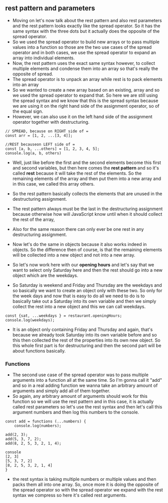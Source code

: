 ## rest pattern and parameters

- Moving on let's now talk about the rest pattern and also rest parameters and the rest pattern looks exactly like the spread operator. So it has the same syntax with the three dots but it actually does the opposite of the spread operator. 
- So we used the spread operator to build new arrays or to pass multiple values into a function so those are the two use cases of the spread operator and in both cases, we use the spread operator to expand an array into individual elements.
- Now, the rest pattern uses the exact same syntax however, to collect multiple elements and condense them into an array so that's really the opposite of spread.
- The spread operator is to unpack an array while rest is to pack elements into an array  
- So we wanted to create a new array based on an existing, array and so we used the spread operator to expand that. So here we are still using the spread syntax and we know that this is the spread syntax because we are using it on the right hand side of the assignment operator, so of the equal sign.
- However, we can also use it on the left hand side of the assignment operator together with destructuring. 
```
// SPREAD, because on RIGHT side of =
const arr = [1, 2, ...[3, 4]];

//REST becauseon LEFT side of =
const [a, b, ...others] = [1, 2, 3, 4, 5];
console.log(a, b, others)
```
- Well, just like before the first and the second elements become this first and second variables, but then here comes the **rest pattern** and so it's called **rest** because it will take the rest of the elements. So the remaining elements of the array and then put them into a new array and in this case, we called this array others. 
- So the rest pattern basically collects the elements that are unused in the destructuring assignment. 
- The rest pattern always must be the last in the destructuring assignment because otherwise how will JavaScript know until when it should collect the rest of the array, 
- Also for the same reason there can only ever be one rest in any destructuring assignment.

- Now let's do the same in objects because it also works indeed in objects. So the difference then of course, is that the remaining elements will be collected into a new object and not into a new array.
- So let's now work here with our **opening hours** and let's say that we want to select only Saturday here and then the rest should go into a new object which are the weekdays.
- So Saturday is weekend and Friday and Thursday are the weekdays and so basically we want to create an object only with these two. So only for the week days and now that is easy to do all we need to do is to basically take out a Saturday into its own variable and then we simply collect the rest into a new object and this we can call weekdays.
```
const {sat, ...weekdays } = restaurant.openingHours;
console.log(weekdays);
```
- It is an object only containing Friday and Thursday and again, that's because we already took Saturday into its own variable before and so this then collected the rest of the properties into its own new object.  So this whole first part is for destructuring and then the second part will be about functions basically. 

### Functions

- The second use case of the spread operator was to pass multiple arguments into a function all at the same time.  So I'm gonna call it "add" and so in a real adding function we wanna take an arbitrary amount of arguments and simply add all of them together.  
- So again, any arbitrary amount of arguments should work for this function so we will use the rest pattern and in this case, it is actually called rest parameters so let's use the rest syntax and then let's call this argument numbers and then log this numbers to the console.
```
const add = functions (...numbers) {
    console.log(numbers);

add(2, 3);
add(5, 3, 7, 2);
add(8, 2, 5, 3, 2, 1, 4);

console
[2, 3]
[5, 3, 7, 2]
[8, 2, 5, 3, 2, 1, 4]
}
```
 - the rest syntax is taking multiple numbers or multiple values and then packs them all into one array. So, once more it is doing the opposite of the spread operator so with the spread operator we expand with the rest syntax we compress so here it's called rest arguments.
  